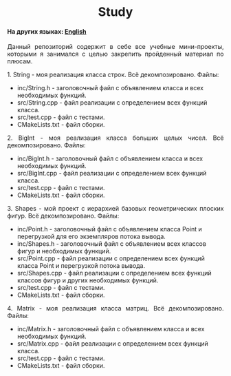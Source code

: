 <h1 align="center">Study</h1>
<h4>На других языках: <a href="https://github.com/AlferovKirill/Study/blob/main/README.md">English</a></h4>

<p align="justify">Данный репозиторий содержит в себе все учебные мини-проекты, которыми я занимался с целью закрепить пройденный материал по плюсам.</p>

<p align="justify">1. String - моя реализация класса строк. Всё декомпозировано. Файлы:</p>
<ul>
  <li>inc/String.h - заголовочный файл с объявлением класса и всех необходимых функций.</li>
  <li>src/String.cpp - файл реализации с определением всех функций класса.</li>
  <li>src/test.cpp - файл с тестами.</li>
  <li>CMakeLists.txt - файл сборки.</li>
</ul>

<p align="justify">2. BigInt - моя реализация класса больших целых чисел. Всё декомпозировано. Файлы:</p>
<ul>
  <li>inc/BigInt.h - заголовочный файл с объявлением класса и всех необходимых функций.</li>
  <li>src/BigInt.cpp - файл реализации с определением всех функций класса.</li>
  <li>src/test.cpp - файл с тестами.</li>
  <li>CMakeLists.txt - файл сборки.</li>
</ul>

<p align="justify">3. Shapes - мой проект с иерархией базовых геометрических плоских фигур. Всё декомпозировано. Файлы:</p>
<ul>
  <li>inc/Point.h - заголовочный файл с объявлением класса Point и перегрузкой для его экземпляров потока вывода.</li>
  <li>inc/Shapes.h - заголовочный файл с объявлением всех классов фигур и необходимых функций.</li>
  <li>src/Point.cpp - файл реализации с определением всех функций класса Point и перегрузкой потока вывода.</li>
  <li>src/Shapes.cpp - файл реализации с определением всех функций классов фигур и других необходимых функций.</li>
  <li>src/test.cpp - файл с тестами.</li>
  <li>CMakeLists.txt - файл сборки.</li>
</ul>

<p align="justify">4. Matrix - моя реализация класса матриц. Всё декомпозировано. Файлы:</p>
<ul>
  <li>inc/Matrix.h - заголовочный файл с объявлением класса и всех необходимых функций.</li>
  <li>src/Matrix.cpp - файл реализации с определением всех функций класса.</li>
  <li>src/test.cpp - файл с тестами.</li>
  <li>CMakeLists.txt - файл сборки.</li>
</ul>
